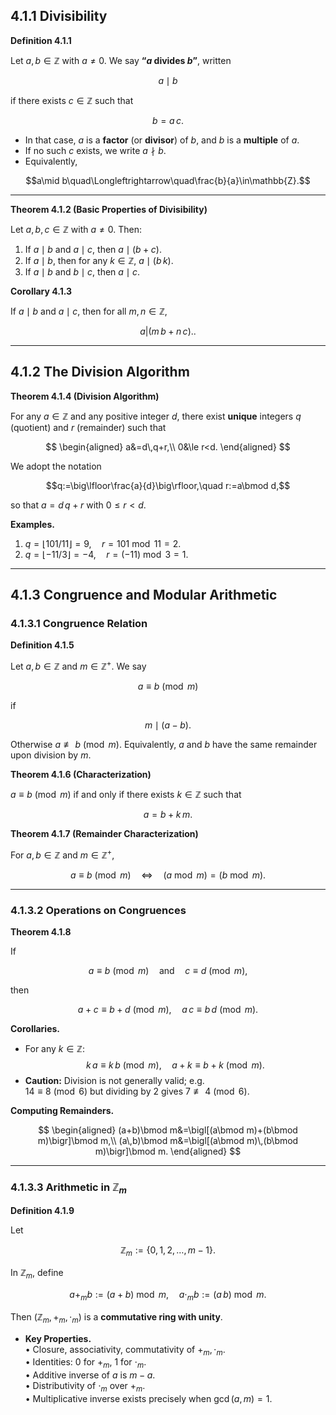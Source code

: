 ## 4.1.1 Divisibility

**Definition 4.1.1**

Let $a,b\in\mathbb{Z}$ with $a\neq0$. We say **“$a$ divides $b$”**, written

$$a\mid b$$

if there exists $c\in\mathbb{Z}$ such that

$$b=a\,c.$$

- In that case, $a$ is a **factor** (or **divisor**) of $b$, and $b$ is a **multiple** of $a$.
- If no such $c$ exists, we write $a\nmid b$.
- Equivalently,

$$a\mid b\quad\Longleftrightarrow\quad\frac{b}{a}\in\mathbb{Z}.$$

---

**Theorem 4.1.2 (Basic Properties of Divisibility)**

Let $a,b,c\in\mathbb{Z}$ with $a\neq0$. Then:

1. If $a\mid b$ and $a\mid c$, then $a\mid(b+c)$.  
2. If $a\mid b$, then for any $k\in\mathbb{Z}$, $a\mid(b\,k)$.  
3. If $a\mid b$ and $b\mid c$, then $a\mid c$.

**Corollary 4.1.3**

If $a\mid b$ and $a\mid c$, then for all $m,n\in\mathbb{Z}$,

$$a\bigl\vert(m\,b+n\,c)\bigr..$$

---

## 4.1.2 The Division Algorithm

**Theorem 4.1.4 (Division Algorithm)**

For any $a\in\mathbb{Z}$ and any positive integer $d$, there exist **unique** integers $q$ (quotient) and $r$ (remainder) such that

$$
\begin{aligned}
a&=d\,q+r,\\
0&\le r<d.
\end{aligned}
$$

We adopt the notation

$$q:=\big\lfloor\frac{a}{d}\big\rfloor,\quad r:=a\bmod d,$$

so that $a=d\,q+r$ with $0\le r<d$.

**Examples.**  
1. $q=\lfloor101/11\rfloor=9,\quad r=101\bmod11=2$.  
2. $q=\lfloor-11/3\rfloor=-4,\quad r=(-11)\bmod3=1$.

---

## 4.1.3 Congruence and Modular Arithmetic

### 4.1.3.1 Congruence Relation

**Definition 4.1.5**

Let $a,b\in\mathbb{Z}$ and $m\in\mathbb{Z}^+$. We say

$$a\equiv b\pmod m$$

if

$$m\mid(a-b).$$

Otherwise $a\not\equiv b\pmod m$. Equivalently, $a$ and $b$ have the same remainder upon division by $m$.

**Theorem 4.1.6 (Characterization)**

$a\equiv b\pmod m$ if and only if there exists $k\in\mathbb{Z}$ such that

$$a=b+k\,m.$$

**Theorem 4.1.7 (Remainder Characterization)**

For $a,b\in\mathbb{Z}$ and $m\in\mathbb{Z}^+$,

$$a\equiv b\pmod m\quad\Longleftrightarrow\quad(a\bmod m)=(b\bmod m).$$

---

### 4.1.3.2 Operations on Congruences

**Theorem 4.1.8**

If

$$a\equiv b\pmod m\quad\text{and}\quad c\equiv d\pmod m,$$

then

$$a+c\equiv b+d\pmod m,\quad a\,c\equiv b\,d\pmod m.$$

**Corollaries.**

- For any $k\in\mathbb{Z}$:  
  $$k\,a\equiv k\,b\pmod m,\quad a+k\equiv b+k\pmod m.$$
- **Caution:** Division is not generally valid; e.g.  
  $14\equiv8\pmod6$ but dividing by 2 gives $7\not\equiv4\pmod6$.

**Computing Remainders.**

$$
\begin{aligned}
(a+b)\bmod m&=\bigl[(a\bmod m)+(b\bmod m)\bigr]\bmod m,\\
(a\,b)\bmod m&=\bigl[(a\bmod m)\,(b\bmod m)\bigr]\bmod m.
\end{aligned}
$$

---

### 4.1.3.3 Arithmetic in $\mathbb{Z}_m$

**Definition 4.1.9**

Let

$$\mathbb{Z}_m:=\{0,1,2,\dots,m-1\}.$$

In $\mathbb{Z}_m$, define

$$a+_m b:=(a+b)\bmod m,\quad a\cdot_m b:=(a\,b)\bmod m.$$

Then $(\mathbb{Z}_m,+_m,\cdot_m)$ is a **commutative ring with unity**.

- **Key Properties.**  
  • Closure, associativity, commutativity of $+_m,\cdot_m$.  
  • Identities: $0$ for $+_m$, $1$ for $\cdot_m$.  
  • Additive inverse of $a$ is $m-a$.  
  • Distributivity of $\cdot_m$ over $+_m$.  
  • Multiplicative inverse exists precisely when $\gcd(a,m)=1$.
